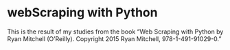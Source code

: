 # webScraping with Python

This is the result of my studies from the book “Web Scraping with Python by Ryan
Mitchell (O’Reilly). Copyright 2015 Ryan Mitchell, 978-1-491-91029-0.”
